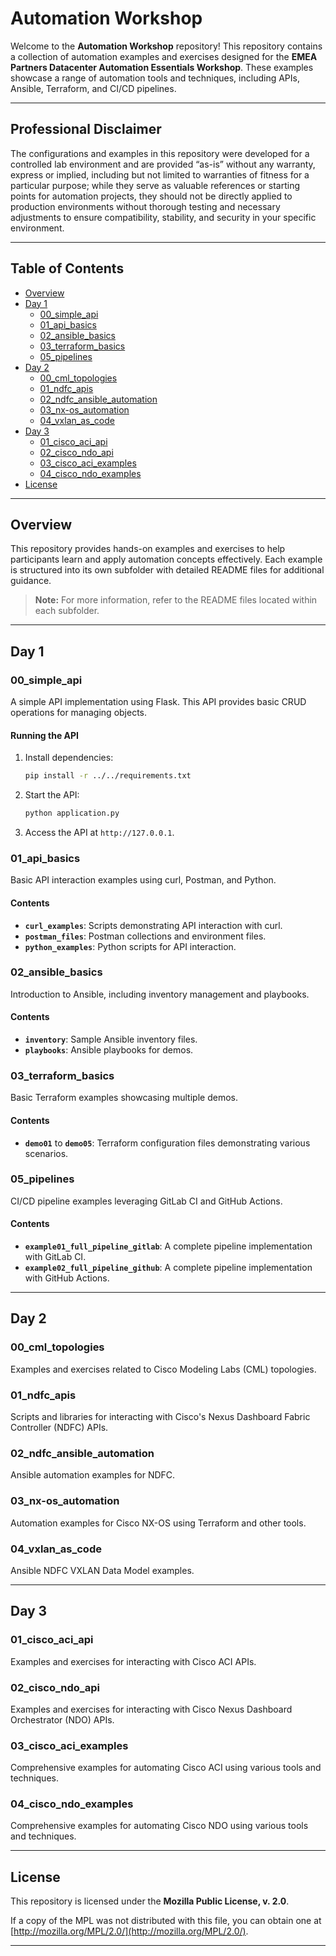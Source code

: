 # Automation Workshop

Welcome to the **Automation Workshop** repository! This repository contains a collection of automation examples and exercises designed for the **EMEA Partners Datacenter Automation Essentials Workshop**. These examples showcase a range of automation tools and techniques, including APIs, Ansible, Terraform, and CI/CD pipelines.

---

## Professional Disclaimer

The configurations and examples in this repository were developed for a controlled lab environment and are provided “as-is” without any warranty, express or implied, including but not limited to warranties of fitness for a particular purpose; while they serve as valuable references or starting points for automation projects, they should not be directly applied to production environments without thorough testing and necessary adjustments to ensure compatibility, stability, and security in your specific environment.

---

## Table of Contents
- [Overview](#overview)
- [Day 1](#day-1)
  - [00_simple_api](#00_simple_api)
  - [01_api_basics](#01_api_basics)
  - [02_ansible_basics](#02_ansible_basics)
  - [03_terraform_basics](#03_terraform_basics)
  - [05_pipelines](#05_pipelines)
- [Day 2](#day-2)
  - [00_cml_topologies](#00_cml_topologies)
  - [01_ndfc_apis](#01_ndfc_apis)
  - [02_ndfc_ansible_automation](#02_ndfc_ansible_automation)
  - [03_nx-os_automation](#03_nx-os_automation)
  - [04_vxlan_as_code](#04_vxlan_as_code)
- [Day 3](#day-3)
  - [01_cisco_aci_api](#01_cisco_aci_api)
  - [02_cisco_ndo_api](#02_cisco_ndo_api)
  - [03_cisco_aci_examples](#03_cisco_aci_examples)
  - [04_cisco_ndo_examples](#04_cisco_ndo_examples)
- [License](#license)

---

## Overview

This repository provides hands-on examples and exercises to help participants learn and apply automation concepts effectively. Each example is structured into its own subfolder with detailed README files for additional guidance.

> **Note:** For more information, refer to the README files located within each subfolder.

---

## Day 1

### 00_simple_api
A simple API implementation using Flask. This API provides basic CRUD operations for managing objects.

#### Running the API
1. Install dependencies:
   ```sh
   pip install -r ../../requirements.txt
   ```
2. Start the API:
   ```sh
   python application.py
   ```
3. Access the API at `http://127.0.0.1`.

### 01_api_basics
Basic API interaction examples using curl, Postman, and Python.

#### Contents
- **`curl_examples`**: Scripts demonstrating API interaction with curl.
- **`postman_files`**: Postman collections and environment files.
- **`python_examples`**: Python scripts for API interaction.

### 02_ansible_basics
Introduction to Ansible, including inventory management and playbooks.

#### Contents
- **`inventory`**: Sample Ansible inventory files.
- **`playbooks`**: Ansible playbooks for demos.

### 03_terraform_basics
Basic Terraform examples showcasing multiple demos.

#### Contents
- **`demo01`** to **`demo05`**: Terraform configuration files demonstrating various scenarios.

### 05_pipelines
CI/CD pipeline examples leveraging GitLab CI and GitHub Actions.

#### Contents
- **`example01_full_pipeline_gitlab`**: A complete pipeline implementation with GitLab CI.
- **`example02_full_pipeline_github`**: A complete pipeline implementation with GitHub Actions.

---

## Day 2

### 00_cml_topologies
Examples and exercises related to Cisco Modeling Labs (CML) topologies.

### 01_ndfc_apis
Scripts and libraries for interacting with Cisco's Nexus Dashboard Fabric Controller (NDFC) APIs.

### 02_ndfc_ansible_automation
Ansible automation examples for NDFC.

### 03_nx-os_automation
Automation examples for Cisco NX-OS using Terraform and other tools.

### 04_vxlan_as_code
Ansible NDFC VXLAN Data Model examples.

---

## Day 3

### 01_cisco_aci_api
Examples and exercises for interacting with Cisco ACI APIs.

### 02_cisco_ndo_api
Examples and exercises for interacting with Cisco Nexus Dashboard Orchestrator (NDO) APIs.

### 03_cisco_aci_examples
Comprehensive examples for automating Cisco ACI using various tools and techniques.

### 04_cisco_ndo_examples
Comprehensive examples for automating Cisco NDO using various tools and techniques.

---

## License

This repository is licensed under the **Mozilla Public License, v. 2.0**. 

If a copy of the MPL was not distributed with this file, you can obtain one at [http://mozilla.org/MPL/2.0/](http://mozilla.org/MPL/2.0/).

---
